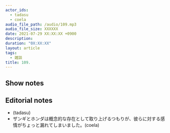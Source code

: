 ```yaml
---
actor_ids:
  - tadasu
  - coela
audio_file_path: /audio/109.mp3
audio_file_size: XXXXXX
date: 2021-07-29 XX:XX:XX +0900
description: 
duration: "0X:XX:XX"
layout: article
tags:
  - 雑談
title: 109. 
---
```


## Show notes

## Editorial notes
- (tadasu)
- ザンギとホンダは概念的な存在として取り上げるつもりが、彼らに対する感情がちょっと漏れてしまいました。(coela)
